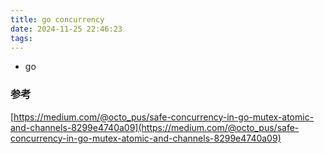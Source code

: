 ```yaml
---
title: go concurrency
date: 2024-11-25 22:46:23
tags:
---
```

  - go


### 参考

[https://medium.com/@octo_pus/safe-concurrency-in-go-mutex-atomic-and-channels-8299e4740a09](https://medium.com/@octo_pus/safe-concurrency-in-go-mutex-atomic-and-channels-8299e4740a09)
